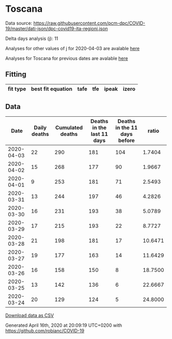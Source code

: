 # Toscana

Data source: https://raw.githubusercontent.com/pcm-dpc/COVID-19/master/dati-json/dpc-covid19-ita-regioni.json

Delta days analysis (j): 11

Analyses for other values of j for 2020-04-03 are avalable [here](../2020-04-03/README.md)

Analyses for Toscana for previous dates are avalable [here](../README.md)

## Fitting 
|fit type|best fit equation|tafe|tfe|ipeak|izero|
|-------|-----|--------|------|---|---|

## Data
|Date|Daily deaths|Cumulated deaths|Deaths in the last 11 days|Deaths in the 11 days before|ratio|
|----|----------|-----------|-------|--------------------|-----|
|2020-04-03|22|290|181|104|1.7404|
|2020-04-02|15|268|177|90|1.9667|
|2020-04-01|9|253|181|71|2.5493|
|2020-03-31|13|244|197|46|4.2826|
|2020-03-30|16|231|193|38|5.0789|
|2020-03-29|17|215|193|22|8.7727|
|2020-03-28|21|198|181|17|10.6471|
|2020-03-27|19|177|163|14|11.6429|
|2020-03-26|16|158|150|8|18.7500|
|2020-03-25|13|142|136|6|22.6667|
|2020-03-24|20|129|124|5|24.8000|

[Download data as CSV](COVID-19_toscana_j11_2020-04-03.csv)

Generated April 16th, 2020 at 20:09:19 UTC+0200 with https://github.com/robianc/COVID-19
